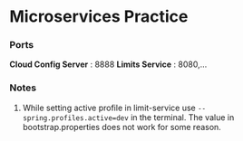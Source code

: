 # Microservices Practice

### Ports

**Cloud Config Server** : 8888
**Limits Service** : 8080,...

### Notes

1. While setting active profile in limit-service use `--spring.profiles.active=dev` in the terminal. The value in bootstrap.properties does not work for some reason.
